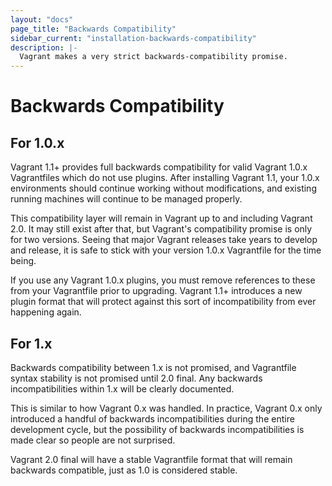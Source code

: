 ```yaml
---
layout: "docs"
page_title: "Backwards Compatibility"
sidebar_current: "installation-backwards-compatibility"
description: |-
  Vagrant makes a very strict backwards-compatibility promise.
---
```


# Backwards Compatibility

## For 1.0.x

Vagrant 1.1+ provides full backwards compatibility for valid Vagrant 1.0.x
Vagrantfiles which do not use plugins. After installing Vagrant 1.1, your 1.0.x
environments should continue working without modifications, and existing running
machines will continue to be managed properly.

This compatibility layer will remain in Vagrant up to and including Vagrant 2.0.
It may still exist after that, but Vagrant's compatibility promise is only for
two versions. Seeing that major Vagrant releases take years to develop and
release, it is safe to stick with your version 1.0.x Vagrantfile for the
time being.

If you use any Vagrant 1.0.x plugins, you must remove references to these from
your Vagrantfile prior to upgrading. Vagrant 1.1+ introduces a new plugin
format that will protect against this sort of incompatibility from ever
happening again.

## For 1.x

Backwards compatibility between 1.x is not promised, and Vagrantfile
syntax stability is not promised until 2.0 final. Any backwards
incompatibilities within 1.x will be clearly documented.

This is similar to how Vagrant 0.x was handled. In practice, Vagrant 0.x
only introduced a handful of backwards incompatibilities during the entire
development cycle, but the possibility of backwards incompatibilities
is made clear so people are not surprised.

Vagrant 2.0 final will have a stable Vagrantfile format that will
remain backwards compatible, just as 1.0 is considered stable.

